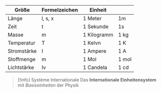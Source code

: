 | Größe       | Formelzeichen | Einheit     |       |
| ----------- | ------------- | ----------- | ----- |
| Länge       | l, s, x       | 1 Meter     | 1m    |
| Zeit        | t             | 1 Sekunde   | 1s    |
| Masse       | m             | 1 Kilogramm | 1 kg  |
| Temperatur  | T             | 1 Kelvn     | 1 K   |
| Stromstärke | I             | 1 Ampere    | 1 A   |
| Stoffmenge  | m             | 1 Mol       | 1 mol |
| Lichtstärke | Iv            | 1 Candela   | 1 cd  |

>[!info] Système Internationale
>Das **Internationale Einheitensystem** mit *Basiseinheiten* der Physik

